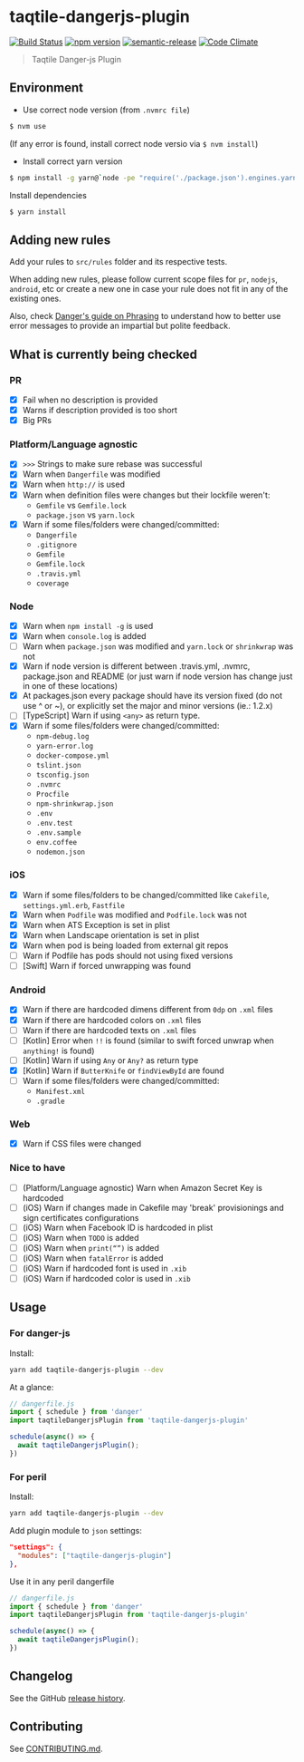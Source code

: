 # taqtile-dangerjs-plugin

[![Build Status](https://travis-ci.org/indigotech/dangerjs-plugin.svg?branch=master)](https://travis-ci.org/indigotech/dangerjs-plugin)
[![npm version](https://badge.fury.io/js/taqtile-dangerjs-plugin.svg)](https://badge.fury.io/js/taqtile-dangerjs-plugin)
[![semantic-release](https://img.shields.io/badge/%20%20%F0%9F%93%A6%F0%9F%9A%80-semantic--release-e10079.svg)](https://github.com/semantic-release/semantic-release)
[![Code Climate](https://codeclimate.com/github/indigotech/dangerjs-plugin/badges/gpa.svg)](https://codeclimate.com/github/indigotech/dangerjs-plugin)

> Taqtile Danger-js Plugin

## Environment

- Use correct node version (from `.nvmrc file`)

```bash
$ nvm use
```

(If any error is found, install correct node versio via `$ nvm install`)

- Install correct yarn version

```bash
$ npm install -g yarn@`node -pe "require('./package.json').engines.yarn"`
```
Install dependencies

```bash
$ yarn install
```

## Adding new rules

Add your rules to `src/rules` folder and its respective tests.

When adding new rules, please follow current scope files for `pr`, `nodejs`, `android`, etc or create a new one in case your rule does not fit in any of the existing ones.

Also, check [Danger's guide on Phrasing](http://danger.systems/js/usage/culture.html#phrasing) to understand how to better use error messages to provide an impartial but polite feedback.

## What is currently being checked

### PR

- [x] Fail when no description is provided
- [x] Warns if description provided is too short
- [x] Big PRs

### Platform/Language agnostic

- [x] `>>>` Strings to make sure rebase was successful
- [x] Warn when `Dangerfile` was modified
- [x] Warn when `http://` is used
- [x] Warn when definition files were changes but their lockfile weren't:
  - `Gemfile` vs `Gemfile.lock`
  - `package.json` vs `yarn.lock`
- [x] Warn if some files/folders were changed/committed:
  - `Dangerfile`
  - `.gitignore`
  - `Gemfile`
  - `Gemfile.lock`
  - `.travis.yml`
  - `coverage`

### Node

- [x] Warn when `npm install -g` is used
- [x] Warn when `console.log` is added
- [ ] Warn when `package.json` was modified and `yarn.lock` or `shrinkwrap` was not
- [x] Warn if node version is different between .travis.yml, .nvmrc, package.json and README (or just warn if node version has change just in one of these locations)
- [x] At packages.json every package should have its version fixed (do not use ^ or ~), or explicitly set the major and minor versions (ie.: 1.2.x)
- [ ] [TypeScript] Warn if using `<any>` as return type.
- [x] Warn if some files/folders were changed/committed:
  - `npm-debug.log`
  - `yarn-error.log`
  - `docker-compose.yml`
  - `tslint.json`
  - `tsconfig.json`
  - `.nvmrc`
  - `Procfile`
  - `npm-shrinkwrap.json`
  - `.env`
  - `.env.test`
  - `.env.sample`
  - `env.coffee`
  - `nodemon.json`

### iOS

- [x] Warn if some files/folders to be changed/committed like `Cakefile`, `settings.yml.erb`, `Fastfile`
- [X] Warn when `Podfile` was modified and `Podfile.lock` was not
- [x] Warn when ATS Exception is set in plist
- [x] Warn when Landscape orientation is set in plist
- [x] Warn when pod is being loaded from external git repos
- [ ] Warn if Podfile has pods should not using fixed versions
- [ ] [Swift] Warn if forced unwrapping was found

### Android

- [x] Warn if there are hardcoded dimens different from `0dp` on `.xml` files
- [x] Warn if there are hardcoded colors on `.xml` files
- [ ] Warn if there are hardcoded texts on `.xml` files
- [ ] [Kotlin] Error when `!!` is found (similar to swift forced unwrap when `anything!` is found)
- [ ] [Kotlin] Warn if using `Any` or `Any?` as return type
- [x] [Kotlin] Warn if `ButterKnife` or `findViewById` are found
- [ ] Warn if some files/folders were changed/committed:
  - `Manifest.xml`
  - `.gradle`

### Web

- [x] Warn if CSS files were changed

### Nice to have

- [ ] (Platform/Language agnostic) Warn when Amazon Secret Key is hardcoded
- [ ] (iOS) Warn if changes made in Cakefile may 'break' provisionings and sign certificates configurations
- [ ] (iOS) Warn when Facebook ID is hardcoded in plist
- [ ] (iOS) Warn when `TODO` is added
- [ ] (iOS) Warn when `print(“”)` is added
- [ ] (iOS) Warn when `fatalError` is added
- [ ] (iOS) Warn if hardcoded font is used in `.xib`
- [ ] (iOS) Warn if hardcoded color is used in `.xib`

## Usage


### For danger-js

Install:

```sh
yarn add taqtile-dangerjs-plugin --dev
```

At a glance:

```js
// dangerfile.js
import { schedule } from 'danger'
import taqtileDangerjsPlugin from 'taqtile-dangerjs-plugin'

schedule(async() => {
  await taqtileDangerjsPlugin();
})
```

### For peril

Install:

```sh
yarn add taqtile-dangerjs-plugin --dev
```

Add plugin module to `json` settings:

```json
"settings": {
  "modules": ["taqtile-dangerjs-plugin"]
},
  ```

Use it in any peril dangerfile

```js
// dangerfile.js
import { schedule } from 'danger'
import taqtileDangerjsPlugin from 'taqtile-dangerjs-plugin'

schedule(async() => {
  await taqtileDangerjsPlugin();
})
```
## Changelog

See the GitHub [release history](https://github.com/indigotech/dangerjs-plugin/releases).

## Contributing

See [CONTRIBUTING.md](CONTRIBUTING.md).
